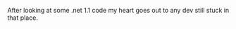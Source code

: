 <!--
id: 225773193
link: http://kevinisom.info/post/225773193/after-looking-at-some-net-1-1-code-my-heart-goes
slug: after-looking-at-some-net-1-1-code-my-heart-goes
date: Wed Oct 28 2009 22:56:00 GMT+1300 (NZDT)
raw: {"blog_name":"kevinisom","id":225773193,"post_url":"http://kevinisom.info/post/225773193/after-looking-at-some-net-1-1-code-my-heart-goes","slug":"after-looking-at-some-net-1-1-code-my-heart-goes","type":"text","date":"2009-10-28 09:56:00 GMT","timestamp":1256723760,"state":"published","format":"html","reblog_key":"rZ19i9MC","tags":[],"short_url":"http://tmblr.co/Zw68YyDTGQ9","highlighted":[],"feed_item":"http://twitter.com/kev_nz/statuses/5226254735","from_feed_id":"650289","note_count":0,"title":null,"body":"<p>After looking at some .net 1.1 code my heart goes out to any dev still stuck in that place.</p>"}
publish: 2009-10-028
tags: 
title: null
-->


After looking at some .net 1.1 code my heart goes out to any dev still
stuck in that place.


